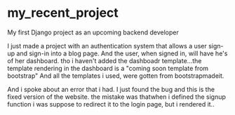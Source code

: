 # my_recent_project
My first Django project as an upcoming  backend developer

I just made a project with an authentication system that allows a user sign-up and sign-in into a blog page.
And the user, when signed in, will have he's of her dashboard.
tho i haven't added the dashboadr template...the template rendering in the dashboard is a "coming soon template from bootstrap"
And all the templates i used, were gotten from bootstrapmadeit.

And i spoke about an error that i had. I just found the bug and this is the fixed version of the website.
the  mistake was thatwhen i defined the signup function i was suppose to redirect it to the login page, but i rendered it..